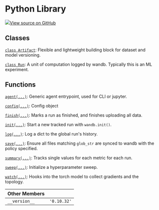 # Python Library

[![](https://www.tensorflow.org/images/GitHub-Mark-32px.png)View source on GitHub](https://www.github.com/wandb/client/tree/v0.10.32/wandb/__init__.py)

## Classes

[`class Artifact`](artifact.md): Flexible and lightweight building block for dataset and model versioning.

[`class Run`](run.md): A unit of computation logged by wandb. Typically this is an ML experiment.

## Functions

[`agent(...)`](agent.md): Generic agent entrypoint, used for CLI or jupyter.

[`config(...)`](config.md): Config object

[`finish(...)`](finish.md): Marks a run as finished, and finishes uploading all data.

[`init(...)`](init.md): Start a new tracked run with `wandb.init()`.

[`log(...)`](log.md): Log a dict to the global run's history.

[`save(...)`](save.md): Ensure all files matching `glob_str` are synced to wandb with the policy specified.

[`summary(...)`](summary.md): Tracks single values for each metric for each run.

[`sweep(...)`](sweep.md): Initialize a hyperparameter sweep.

[`watch(...)`](watch.md): Hooks into the torch model to collect gradients and the topology.

| Other Members |  |
| :--- | :--- |
| `__version__` | `'0.10.32'` |

